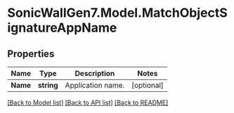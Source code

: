 # SonicWallGen7.Model.MatchObjectSignatureAppName

## Properties

Name | Type | Description | Notes
------------ | ------------- | ------------- | -------------
**Name** | **string** | Application name. | [optional] 

[[Back to Model list]](../README.md#documentation-for-models) [[Back to API list]](../README.md#documentation-for-api-endpoints) [[Back to README]](../README.md)

